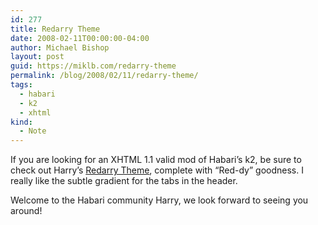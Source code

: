 ```yaml
---
id: 277
title: Redarry Theme
date: 2008-02-11T00:00:00-04:00
author: Michael Bishop
layout: post
guid: https://miklb.com/redarry-theme
permalink: /blog/2008/02/11/redarry-theme/
tags:
  - habari
  - k2
  - xhtml
kind:
  - Note
---
```

<p>If you are looking for an XHTML 1.1 valid mod of Habari’s k2, be sure to check out Harry’s <a href="http://codeb.us/redarry-theme">Redarry Theme</a>, complete with “Red-dy” goodness.  I really like the subtle gradient for the tabs in the header.</p>

<p>Welcome to the Habari community Harry, we look forward to seeing you around!</p>